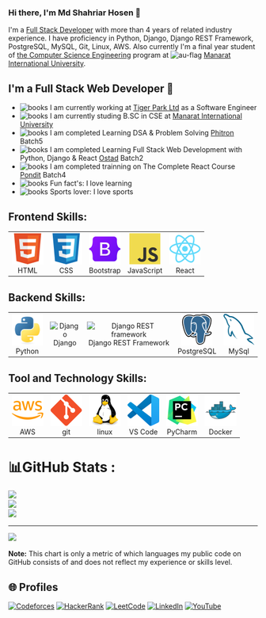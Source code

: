 ### Hi there, I'm Md Shahriar Hosen 👋

I'm a <a href="https://www.google.com/search?q=Full+Stack+developer">Full Stack Developer</a> with more than 4 years of related industry experience. I have proficiency in Python, Django, Django REST Framework, PostgreSQL, MySQL, Git, Linux, AWS. Also currently I'm a final year student of <a href="https://www.google.com/search?q=Computer+Science+Engineering">the Computer Science Engineering</a> program at <img alt="au-flag" height=16px src="https://www.svgrepo.com/show/56332/bangladesh.svg"/> <a href="https://manarat.ac.bd/academics/academic-syllabus/cse/">Manarat International University</a>.

## I'm a Full Stack Web Developer 👋
- <img alt="books" height=16px src="https://www.svgrepo.com/show/230297/books-book.svg"/> I am currently working at [Tiger Park Ltd][jobwebsite] as a Software Engineer
- <img alt="books" height=16px src="https://www.svgrepo.com/show/230297/books-book.svg"/> I am currently studing B.SC in CSE at <a href="https://manarat.ac.bd/">Manarat International University</a>
- <img alt="books" height=16px src="https://www.svgrepo.com/show/230297/books-book.svg"/> I am completed Learning DSA & Problem Solving <a href="https://phitron.io/" target="_blank">Phitron</a> Batch5
- <img alt="books" height=16px src="https://www.svgrepo.com/show/230297/books-book.svg"/> I am completed Learning Full Stack Web Development with Python, Django & React <a href="http://ostad.app/course/web-development-with-python-django" target="_blank">Ostad</a> Batch2
- <img alt="books" height=16px src="https://www.svgrepo.com/show/230297/books-book.svg"/> I am completed trainning on The Complete React Course <a href="https://virtual.pondit.com/course/index.php?categoryid=23" target="_blank">Pondit</a> Batch4
- <img alt="books" height=16px src="https://www.svgrepo.com/show/5335/crowd-funding.svg"/> Fun fact's: I love learning
- <img alt="books" height=16px src="https://www.svgrepo.com/show/11193/sports-balls.svg"/> Sports lover: I love sports

## Frontend Skills:
<!-- icons https://github.com/devicons/devicon/tree/master/icons/ -->
<table>
  <tr>
      <td align="center">
           <img alt="html5" height=64px src="https://raw.githubusercontent.com/devicons/devicon/master/icons/html5/html5-original.svg">
           <br>HTML
       </td>
       <td align="center">
          <img alt="css3" height=64px src="https://raw.githubusercontent.com/devicons/devicon/master/icons/css3/css3-original.svg">
          <br>CSS
      </td>
     <td align="center">
          <img alt="bootstrap" height=64px src="https://raw.githubusercontent.com/devicons/devicon/master/icons/bootstrap/bootstrap-original.svg">
          <br>Bootstrap
      </td>
      <td align="center">
          <img alt="javascript" height=64px src="https://raw.githubusercontent.com/devicons/devicon/master/icons/javascript/javascript-original.svg">
          <br>JavaScript
      </td>
      <td align="center">
        <img alt="react" height=64px src="https://raw.githubusercontent.com/devicons/devicon/master/icons/react/react-original.svg">
        <br>React
      </td>
    <!--
       <td align="center">
        <img alt="redux" height=64px src="https://raw.githubusercontent.com/devicons/devicon/master/icons/redux/redux-original.svg">
        <br>Redux
      </td>
    -->
  </tr>
</table>

## Backend Skills:
<table>
  <tr>
    <td align="center">
      <img alt="python" height=64px src="https://raw.githubusercontent.com/devicons/devicon/master/icons/python/python-original.svg">
      <br>Python
    </td>
    <td align="center">
      <img alt="Django" height=64px src="https://cdn.worldvectorlogo.com/logos/django.svg">
      <br>Django
    </td>
     <td align="center">
      <img alt="Django REST framework" height=64px src="https://www.django-rest-framework.org/img/logo.png">
      <br>Django REST Framework
    </td>
    <td align="center">
      <img alt="PostgreSQL" height=64px src="https://raw.githubusercontent.com/devicons/devicon/master/icons/postgresql/postgresql-original.svg">
      <br>PostgreSQL
    </td>
     <td align="center">
          <img alt="MySql" height=64px src="https://raw.githubusercontent.com/devicons/devicon/master/icons/mysql/mysql-original.svg">
      <br>MySql
    </td>
   <!-- 
    <td align="center">
          <img alt="Fast API" height=64px src="https://github.com/devicons/devicon/blob/master/icons/fastapi/fastapi-original.svg">
      <br>Fast API
    </td>
    -->
  </tr>
</table>

## Tool and Technology Skills:
<table>
  <tr>
    <td align="center">
      <img alt="aws" height=64px src="https://github.com/devicons/devicon/blob/master/icons/amazonwebservices/amazonwebservices-plain-wordmark.svg">
      <br>AWS
    </td>
     <td align="center">
      <img alt="git" height=64px src="https://raw.githubusercontent.com/devicons/devicon/master/icons/git/git-original.svg">
      <br>git
    </td>
     <td align="center">
      <img alt="linux" height=64px src="https://raw.githubusercontent.com/devicons/devicon/master/icons/linux/linux-original.svg">
      <br>linux
    </td>
    <td align="center">
          <img alt="vscode" height=64px src="https://raw.githubusercontent.com/devicons/devicon/master/icons/vscode/vscode-original.svg">
      <br>VS Code
    </td>
     <td align="center">
          <img alt="pycharm" height=64px src="https://github.com/devicons/devicon/blob/master/icons/pycharm/pycharm-original.svg">
      <br>PyCharm
    </td>
     <td align="center">
          <img alt="pycharm" height=64px src="https://github.com/devicons/devicon/blob/master/icons/docker/docker-original.svg">
      <br>Docker
    </td>
   
  </tr>
</table>

<!-- ![Jenkins](https://img.shields.io/badge/jenkins-%232C5263.svg?style=for-the-badge&logo=jenkins&logoColor=white) -->
<!-- ![Docker](https://img.shields.io/badge/docker-%230db7ed.svg?style=for-the-badge&logo=docker&logoColor=white) -->
<!-- ![Ansible](https://img.shields.io/badge/ansible-%231A1918.svg?style=for-the-badge&logo=ansible&logoColor=white) -->
<!-- ![Kubernetes](https://img.shields.io/badge/kubernetes-%23326ce5.svg?style=for-the-badge&logo=kubernetes&logoColor=white) --> 
<!-- [Nginx](https://img.shields.io/badge/nginx-%23009639.svg?style=for-the-badge&logo=nginx&logoColor=white) -->

# 📊GitHub Stats :
![](https://github-readme-stats.vercel.app/api?username=cseshahriar&theme=tokyonight&hide_border=false&include_all_commits=true&count_private=true)<br/>
![](https://github-readme-streak-stats.herokuapp.com/?user=cseshahriar&theme=tokyonight&hide_border=false&include_all_commits=true&count_private=true)<br/>
![](https://github-readme-stats.vercel.app/api/top-langs/?username=cseshahriar&theme=tokyonight&hide_border=false&include_all_commits=true&count_private=true&layout=compact&&hide=php)

---
[![](https://visitcount.itsvg.in/api?id=cseshahriar&icon=0&color=0)](https://visitcount.itsvg.in)

<b>Note:</b> This chart is only a metric of which languages my public code on GitHub consists of and does not reflect my experience or skills level.

## 🌐 Profiles
[![Codeforces](https://img.shields.io/badge/Codeforces-445f9d?style=for-the-badge&logo=Codeforces&logoColor=white)](https://codeforces.com/profile/cseshahriar)
[![HackerRank](https://img.shields.io/badge/-Hackerrank-2EC866?style=for-the-badge&logo=HackerRank&logoColor=white)](https://www.hackerrank.com/cse_shahriar)
[![LeetCode](https://img.shields.io/badge/-LeetCode-FFA116?style=for-the-badge&logo=LeetCode&logoColor=white)](https://leetcode.com/u/user3639Lh/)
[![LinkedIn](https://img.shields.io/badge/LinkedIn-%230077B5.svg?logo=linkedin&logoColor=white)](https://linkedin.com/in/cseshahriar)
[![YouTube](https://img.shields.io/badge/YouTube-%23FF0000.svg?logo=YouTube&logoColor=white)](https://youtube.com/c/UCPBtm-c6g5vLKqFJGOGc6NQ) 

[cseshahriar]: https://github.com/cseshahriar
[jobwebsite]: https://tiger-park.com/
[website]: https://github.com/cseshahriar
[youtube]: https://www.youtube.com/channel/UCPBtm-c6g5vLKqFJGOGc6NQ/
[instagram]: https://github.com/cseshahriar
[linkedin]: https://github.com/cseshahriar
